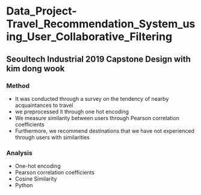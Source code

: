 # Data_Project-Travel_Recommendation_System_using_User_Collaborative_Filtering
## Seoultech Industrial 2019 Capstone Design with kim dong wook
### Method
* It was conducted through a survey on the tendency of nearby acquaintances to travel
* we preprocessed it through one hot encoding
* We measure similarity between users through Pearson correlation coefficients
* Furthermore, we recommend destinations that we have not experienced through users with similarities
### Analysis
* One-hot encoding
* Pearson correlation coefficients
* Cosine Similarity
* Python
